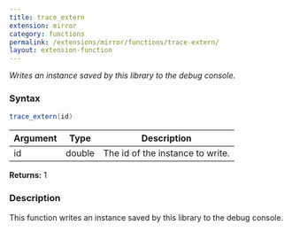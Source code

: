 ```yaml
---
title: trace_extern
extension: mirror
category: functions
permalink: /extensions/mirror/functions/trace-extern/
layout: extension-function
---
```


_Writes an instance saved by this library to the debug console._

### Syntax ###
```cs
trace_extern(id)
```

| Argument | Type | Description |
| --- | --- | --- |
| id | double | The id of the instance to write. |

**Returns:** 1

### Description

This function writes an instance saved by this library to the debug console. 

